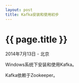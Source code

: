```yaml
---
layout: post
title: Kafka安装和使用初步
---
```


{{ page.title }}
================

<p class="meta">2014年7月13日 - 北京</p>

Windows系统下安装和使用Kafka。

Kafka依赖于Zookeeper。

